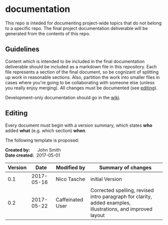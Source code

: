 # documentation

This repo is inteded for documenting project-wide topics that do not belong to a specific repo. The final project documentation deliverable will be generated from the contents of this repo.

## Guidelines

Content which is intended to be included in the final documentation deliverable should be included as a markdown file in this repository. Each file represents a section of the final document, so be cognizant of splitting up work in reasonable sections. Also, partition the work into smaller files in cases where you're going to be collaborating with someone else (unless you really enjoy merging). All changes must be documented (see [editing](#editing)).

Development-only documentation should go in the [wiki](https://github.com/OpenData-tu/documentation/wiki).

## Editing

Every document must begin with a version summary, which states **who** added **what** (e.g. which section) **when**.

The following template is proposed:

**Created by:**&nbsp;&nbsp;&nbsp;&nbsp;&nbsp;&nbsp;John Smith  
**Date created:**&nbsp;&nbsp;2017-05-01

|Version|Date|Modified by|Summary of changes
|-------|----|-----------|------------------
|0.1    | 2017-05-16 |Nico Tasche | initial Version
|0.2    | 2017-05-22 |Caffeinated User|Corrected spelling, revised intro paragraph for clarity, added examples, illustrations, and improved layout
